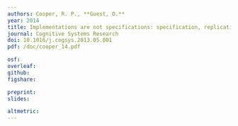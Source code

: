 ```yaml
---
authors: Cooper, R. P., **Guest, O.**
year: 2014
title: Implementations are not specifications: specification, replication and experimentation in computational cognitive modeling
journal: Cognitive Systems Research
doi: 10.1016/j.cogsys.2013.05.001
pdf: /doc/cooper_14.pdf

osf:
overleaf:
github:
figshare:

preprint:
slides:

altmetric:
---
```

